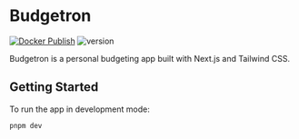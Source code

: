 # Budgetron

[![Docker Publish](https://github.com/raghavan-dev/budgetron/actions/workflows/docker-publish.yml/badge.svg?branch=master)](https://github.com/raghavan-dev/budgetron/actions/workflows/docker-publish.yml) ![version](https://img.shields.io/badge/version-v0.1.1-blue)

Budgetron is a personal budgeting app built with Next.js and Tailwind CSS.

## Getting Started

To run the app in development mode:

```bash
pnpm dev
```
